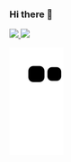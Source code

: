 ### Hi there 👋

<!--
**jxvictor/jxvictor** is a ✨ _special_ ✨ repository because its `README.md` (this file) appears on your GitHub profile.

Here are some ideas to get you started:

- 🔭 I’m currently working on ...
- 🌱 I’m currently learning ...
- 👯 I’m looking to collaborate on ...
- 🤔 I’m looking for help with ...
- 💬 Ask me about ...
- 📫 How to reach me: ...
- 😄 Pronouns: ...
- ⚡ Fun fact: ...
-->
<div>
<a href="https://github.com/jxvictor">
<img height="180em" src="https://github-readme-stats.vercel.app/api/top-langs/?username=jxvictor&layout=compact&langs_count=7&theme=dracula"/>
<img height="180em" src="https://github-readme-stats.vercel.app/api?username=jxvictor&show_icons=true&theme=dracula&include_all_commits=true&count_private=true"/>
</div>
  
![snake gif](https://github.com/jxvictor/jxvictor/blob/output/github-contribution-grid-snake.svg)
